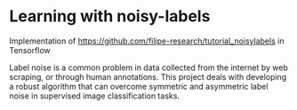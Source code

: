 # Learning with noisy-labels
Implementation of https://github.com/filipe-research/tutorial_noisylabels in Tensorflow

Label noise is a common problem in data collected from the internet by web scraping, or through human annotations. This project deals with developing a robust algorithm that can overcome symmetric and asymmetric label noise in supervised image classification tasks.
